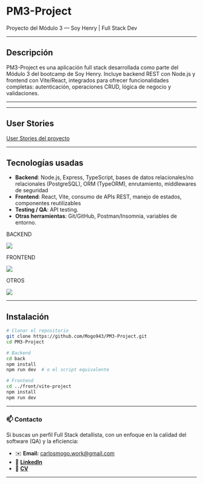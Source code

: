 # PM3-Project  
Proyecto del Módulo 3 — Soy Henry | Full Stack Dev

---

## Descripción  
PM3-Project es una aplicación full stack desarrollada como parte del Módulo 3 del bootcamp de Soy Henry. Incluye backend REST con Node.js y frontend con Vite/React, integrados para ofrecer funcionalidades completas: autenticación, operaciones CRUD, lógica de negocio y validaciones.

---

---
## User Stories
[User Stories del proyecto](https://github.com/Mogo943/PM3-Project/blob/main/assets/UserStories.md)

---

## Tecnologías usadas

- **Backend**: Node.js, Express, TypeScript, bases de datos relacionales/no relacionales (PostgreSQL), ORM (TypeORM), enrutamiento, middlewares de seguridad  
- **Frontend**: React, Vite, consumo de APIs REST, manejo de estados, componentes reutilizables  
- **Testing / QA**: API testing.
- **Otras herramientas**: Git/GitHub, Postman/Insomnia, variables de entorno.

<p align="center">
  <p>BACKEND</p>
  <a href="https://skillicons.dev">
    <img src="https://skillicons.dev/icons?i=express,js,nodejs,ts,postgres" />
  </a>
</p>

<p align="center">
  <p>FRONTEND</p>
  <a href="https://skillicons.dev">
    <img src="https://skillicons.dev/icons?i=css,html,js,ts,react,vite" />
  </a>
</p>

<p align="center">
  <p>OTROS</p>
  <a href="https://skillicons.dev">
    <img src="https://skillicons.dev/icons?i=git,github,npm,postman,vscode" />
  </a>
</p>

---

## Instalación

```bash
# Clonar el repositorio
git clone https://github.com/Mogo943/PM3-Project.git
cd PM3-Project

# Backend
cd back
npm install
npm run dev  # o el script equivalente

# Frontend
cd ../front/vite-project
npm install
npm run dev
```

---

### 📫 Contacto

Si buscas un perfil Full Stack detallista, con un enfoque en la calidad del software (QA) y la eficiencia:
- ✉️ **Email:** carlosmogo.work@gmail.com
- 💼 [**LinkedIn**](https://www.linkedin.com/in/carlosmogollon-it/)
- 📁 [**CV**](https://bit.ly/carlos-mogollon-cv)

---
